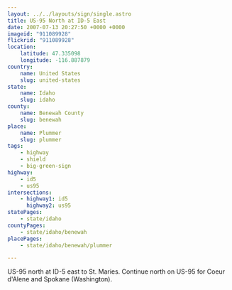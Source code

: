 ```yaml
---
layout: ../../layouts/sign/single.astro
title: US-95 North at ID-5 East
date: 2007-07-13 20:27:50 +0000 +0000
imageid: "911089928"
flickrid: "911089928"
location:
    latitude: 47.335098
    longitude: -116.887879
country:
    name: United States
    slug: united-states
state:
    name: Idaho
    slug: idaho
county:
    name: Benewah County
    slug: benewah
place:
    name: Plummer
    slug: plummer
tags:
    - highway
    - shield
    - big-green-sign
highway:
    - id5
    - us95
intersections:
    - highway1: id5
      highway2: us95
statePages:
    - state/idaho
countyPages:
    - state/idaho/benewah
placePages:
    - state/idaho/benewah/plummer

---
```

US-95 north at ID-5 east to St. Maries.  Continue north on US-95 for Coeur d'Alene and Spokane (Washington).